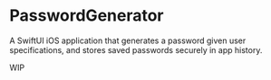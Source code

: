 # PasswordGenerator
A SwiftUI iOS application that generates a password given user specifications, and stores saved passwords securely in app history.

WIP

